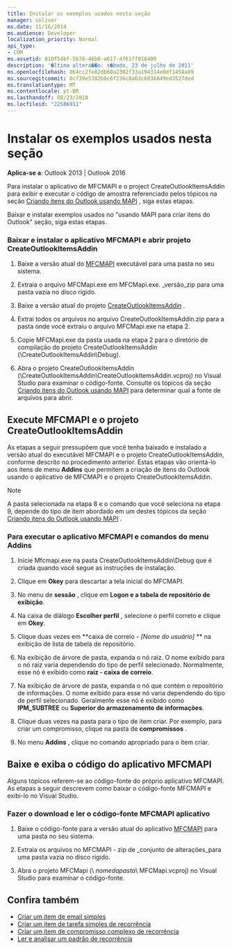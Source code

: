 ```yaml
---
title: Instalar os exemplos usados nesta seção
manager: soliver
ms.date: 11/16/2014
ms.audience: Developer
localization_priority: Normal
api_type:
- COM
ms.assetid: 810f54bf-5b78-46b8-a617-4f61ff816400
description: '�ltima altera��o: s�bado, 23 de julho de 2011'
ms.openlocfilehash: 0b4cc2fe82db60a2302f33a194314e0df1458a89
ms.sourcegitcommit: 0cf39e5382b8c6f236c8a63c6036849ed3527ded
ms.translationtype: MT
ms.contentlocale: pt-BR
ms.lasthandoff: 08/23/2018
ms.locfileid: "22586911"
---
```

# <a name="install-the-samples-used-in-this-section"></a>Instalar os exemplos usados nesta seção

**Aplica-se a**: Outlook 2013 | Outlook 2016 
  
Para instalar o aplicativo de MFCMAPI e o project CreateOutlookItemsAddin para exibir e executar o código de amostra referenciado pelos tópicos na seção [Criando itens do Outlook usando MAPI](creating-outlook-items-by-using-mapi.md) , siga estas etapas. 

Baixar e instalar exemplos usados no "usando MAPI para criar itens do Outlook" seção, siga estas etapas.

### <a name="to-download-and-install-the-mfcmapi-application-and-open-createoutlookitemsaddin-project"></a>Baixar e instalar o aplicativo MFCMAPI e abrir projeto CreateOutlookItemsAddin

1. Baixe a versão atual do [MFCMAPI](http://go.microsoft.com/fwlink/?LinkID=124154) executável para uma pasta no seu sistema. 
    
2. Extraia o arquivo MFCMapi.exe em MFCMapi.exe. _versão_zip para uma pasta vazia no disco rígido.
    
3. Baixe a versão atual do projeto [CreateOutlookItemsAddin](http://go.microsoft.com/fwlink/?LinkID=127828) . 
    
4. Extrai todos os arquivos no arquivo CreateOutlookItemsAddin.zip para a pasta onde você extraiu o arquivo MFCMapi.exe na etapa 2.
    
5. Copie MFCMapi.exe da pasta usada na etapa 2 para o diretório de compilação do projeto CreateOutlookItemsAddin (\CreateOutlookItemsAddin\Debug).
    
6. Abra o projeto CreateOutlookItemsAddin (\CreateOutlookItemsAddin\CreateOutlookItemsAddin.vcproj) no Visual Studio para examinar o código-fonte. Consulte os tópicos da seção [Criando itens do Outlook usando MAPI](creating-outlook-items-by-using-mapi.md) para determinar qual a fonte de arquivos para abrir. 
    
## <a name="run-mfcmapi-and-the-createoutlookitemsaddin-project"></a>Execute MFCMAPI e o projeto CreateOutlookItemsAddin

As etapas a seguir pressupõem que você tenha baixado e instalado a versão atual do executável MFCMAPI e o projeto CreateOutlookItemsAddin, conforme descrito no procedimento anterior. Estas etapas vão orientá-lo aos itens de menu **Addins** que permitem a criação de itens do Outlook usando o aplicativo de MFCMAPI e o projeto CreateOutlookItemsAddin. 
  
> [!NOTE]
> A pasta selecionada na etapa 8 e o comando que você seleciona na etapa 9, depende do tipo de item abordado em um destes tópicos da seção [Criando itens do Outlook usando MAPI](creating-outlook-items-by-using-mapi.md) . 

### <a name="to-run-the-mfcmapi-application-and-addins-menu-commands"></a>Para executar o aplicativo MFCMAPI e comandos do menu Addins

1. Inicie Mfcmapi.exe na pasta CreateOutlookItemsAddin\Debug que é criada quando você segue as instruções de instalação.
    
2. Clique em **Okey** para descartar a tela inicial do MFCMAPI. 
    
3. No menu de **sessão** , clique em **Logon e a tabela de repositório de exibição**.
    
4. Na caixa de diálogo **Escolher perfil** , selecione o perfil correto e clique em **Okey**. 
    
5. Clique duas vezes em **caixa de correio - _[Nome do usuário]_ ** na exibição de lista de tabela de repositório. 
    
6. Na exibição de árvore de pasta, expanda o nó raiz. O nome exibido para o nó raiz varia dependendo do tipo de perfil selecionado. Normalmente, esse nó é exibido como **raiz - caixa de correio**.
    
7. Na exibição de árvore de pasta, expanda o nó que contém o repositório de informações. O nome exibido para esse nó varia dependendo do tipo de perfil selecionado. Geralmente esse nó é exibido como **IPM_SUBTREE** ou **Superior do armazenamento de informações**.
    
8. Clique duas vezes na pasta para o tipo de item criar. Por exemplo, para criar um compromisso, clique na pasta de **compromissos** . 
    
9. No menu **Addins** , clique no comando apropriado para o item criar. 
    
## <a name="download-and-view-code-from-the-mfcmapi-application"></a>Baixe e exiba o código do aplicativo MFCMAPI

Alguns tópicos referem-se ao código-fonte do próprio aplicativo MFCMAPI. As etapas a seguir descrevem como baixar o código-fonte MFCMAPI e exibi-lo no Visual Studio. 

### <a name="to-download-and-view-the-mfcmapi-application-source-code"></a>Fazer o download e ler o código-fonte MFCMAPI aplicativo

1. Baixe o código-fonte para a versão atual do aplicativo [MFCMAPI](http://go.microsoft.com/fwlink/?LinkID=124154) para uma pasta no seu sistema. 
    
2. Extraia os arquivos no MFCMAPI - zip de _conjunto de alterações_para uma pasta vazia no disco rígido.
    
3. Abra o projeto MFCMapi (\ _nomedapasta_\ MFCMapi.vcproj) no Visual Studio para examinar o código-fonte.
    
## <a name="see-also"></a>Confira também

- [Criar um item de email simples](how-to-create-a-simple-mail-item.md)
- [Criar um item de tarefa simples de recorrência](how-to-create-a-simple-recurrent-task-item.md)
- [Criar um item de compromisso complexo de recorrência](how-to-create-a-complex-recurrent-appointment-item.md)
- [Ler e analisar um padrão de recorrência](how-to-read-and-parse-a-recurrence-pattern.md)

